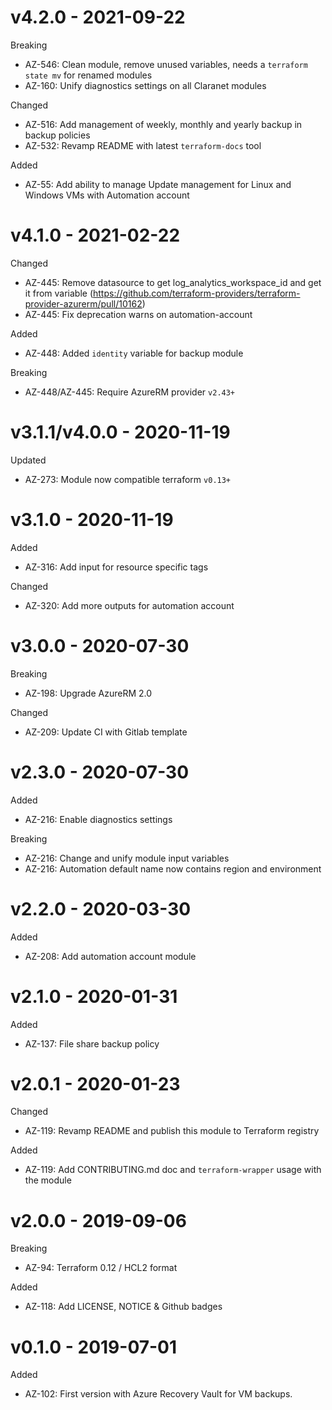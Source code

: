 # v4.2.0 - 2021-09-22

Breaking
  * AZ-546: Clean module, remove unused variables, needs a `terraform state mv` for renamed modules
  * AZ-160: Unify diagnostics settings on all Claranet modules

Changed
  * AZ-516: Add management of weekly, monthly and yearly backup in backup policies
  * AZ-532: Revamp README with latest `terraform-docs` tool

Added
  * AZ-55: Add ability to manage Update management for Linux and Windows VMs with Automation account

# v4.1.0 - 2021-02-22

Changed
  * AZ-445: Remove datasource to get log_analytics_workspace_id and get it from variable (https://github.com/terraform-providers/terraform-provider-azurerm/pull/10162)
  * AZ-445: Fix deprecation warns on automation-account

Added
  * AZ-448: Added `identity` variable for backup module

Breaking
  * AZ-448/AZ-445: Require AzureRM provider `v2.43+`

# v3.1.1/v4.0.0 - 2020-11-19

Updated
  * AZ-273: Module now compatible terraform `v0.13+`

# v3.1.0 - 2020-11-19

Added
  * AZ-316: Add input for resource specific tags

Changed
  * AZ-320: Add more outputs for automation account

# v3.0.0 - 2020-07-30

Breaking
  * AZ-198: Upgrade AzureRM 2.0

Changed
  * AZ-209: Update CI with Gitlab template

# v2.3.0 - 2020-07-30

Added
  * AZ-216: Enable diagnostics settings

Breaking
  * AZ-216: Change and unify module input variables
  * AZ-216: Automation default name now contains region and environment

# v2.2.0 - 2020-03-30

Added
  * AZ-208: Add automation account module

# v2.1.0 - 2020-01-31

Added
  * AZ-137: File share backup policy

# v2.0.1 - 2020-01-23

Changed
  * AZ-119: Revamp README and publish this module to Terraform registry

Added
  * AZ-119: Add CONTRIBUTING.md doc and `terraform-wrapper` usage with the module

# v2.0.0 - 2019-09-06

Breaking
  * AZ-94: Terraform 0.12 / HCL2 format

Added
  * AZ-118: Add LICENSE, NOTICE & Github badges

# v0.1.0 - 2019-07-01

Added
  * AZ-102: First version with Azure Recovery Vault for VM backups.
